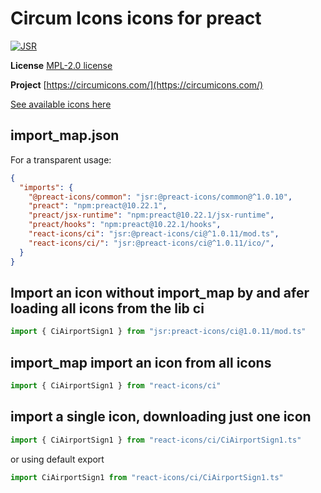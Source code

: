 # Circum Icons icons for preact

[![JSR](https://jsr.io/badges/@preact-icons/ci)](https://jsr.io/@preact-icons/ci)

**License** [MPL-2.0 license](https://github.com/Klarr-Agency/Circum-Icons/blob/main/LICENSE)

**Project** [https://circumicons.com/](https://circumicons.com/)

[See available icons here](https://react-icons.deno.dev/ci)

## import_map.json

For a transparent usage:

```json
{
  "imports": {
    "@preact-icons/common": "jsr:@preact-icons/common@^1.0.10",
    "preact": "npm:preact@10.22.1",
    "preact/jsx-runtime": "npm:preact@10.22.1/jsx-runtime",
    "preact/hooks": "npm:preact@10.22.1/hooks",
    "react-icons/ci": "jsr:@preact-icons/ci@^1.0.11/mod.ts",
    "react-icons/ci/": "jsr:@preact-icons/ci@^1.0.11/ico/",
  }
}
```

## Import an icon without import_map by and afer loading all icons from the lib ci

```ts
import { CiAirportSign1 } from "jsr:preact-icons/ci@1.0.11/mod.ts"
```

## import_map import an icon from all icons

```ts
import { CiAirportSign1 } from "react-icons/ci"
```

## import a single icon, downloading just one icon

```ts
import { CiAirportSign1 } from "react-icons/ci/CiAirportSign1.ts"
```

or using default export

```ts
import CiAirportSign1 from "react-icons/ci/CiAirportSign1.ts"
```

